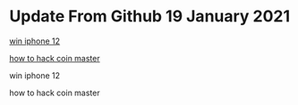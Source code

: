 # Update From Github 19 January 2021

[win iphone 12](https://apple.breezyclothingco.com)

[how to hack coin master](https://1coinmasterofficial.blogspot.com)
      
win iphone 12

how to hack coin master
